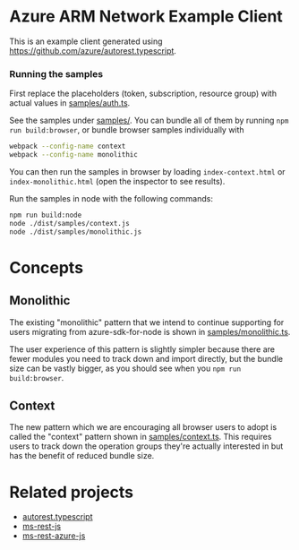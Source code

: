 # Azure ARM Network Example Client
This is an example client generated using https://github.com/azure/autorest.typescript.

### Running the samples

First replace the placeholders (token, subscription, resource group) with actual values in [samples/auth.ts](samples/auth.ts).

See the samples under [samples/](samples/). You can bundle all of them by running `npm run build:browser`, or bundle browser samples individually with

```sh
webpack --config-name context
webpack --config-name monolithic
```

You can then run the samples in browser by loading `index-context.html` or `index-monolithic.html` (open the inspector to see results).

Run the samples in node with the following commands:
```sh
npm run build:node
node ./dist/samples/context.js
node ./dist/samples/monolithic.js
```

# Concepts

## Monolithic
The existing "monolithic" pattern that we intend to continue supporting for users migrating from azure-sdk-for-node is shown in [samples/monolithic.ts](samples/monolithic.ts).

The user experience of this pattern is slightly simpler because there are fewer modules you need to track down and import directly, but the bundle size can be vastly bigger, as you should see when you `npm run build:browser`.

## Context
The new pattern which we are encouraging all browser users to adopt is called the "context" pattern shown in [samples/context.ts](samples/context.ts). This requires users to track down the operation groups they're actually interested in but has the benefit of reduced bundle size.

# Related projects
 - [autorest.typescript](https://github.com/Azure/autorest.typescript)
 - [ms-rest-js](https://github.com/Azure/ms-rest-js)
 - [ms-rest-azure-js](https://github.com/Azure/ms-rest-azure-js)
